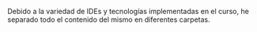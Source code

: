Debido a la variedad de IDEs y tecnologías implementadas en el curso, he separado todo el contenido del mismo en diferentes carpetas.

